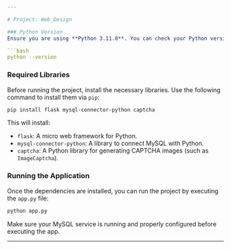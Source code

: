 ```yaml
---

# Project: Web_Design

### Python Version
Ensure you are using **Python 3.11.0**. You can check your Python version using:

```bash
python --version
```

### Required Libraries

Before running the project, install the necessary libraries. Use the following command to install them via `pip`:

```bash
pip install flask mysql-connector-python captcha
```

This will install:
- `flask`: A micro web framework for Python.
- `mysql-connector-python`: A library to connect MySQL with Python.
- `captcha`: A Python library for generating CAPTCHA images (such as `ImageCaptcha`).

### Running the Application

Once the dependencies are installed, you can run the project by executing the `app.py` file:

```bash
python app.py
```

Make sure your MySQL service is running and properly configured before executing the app.

---
```

